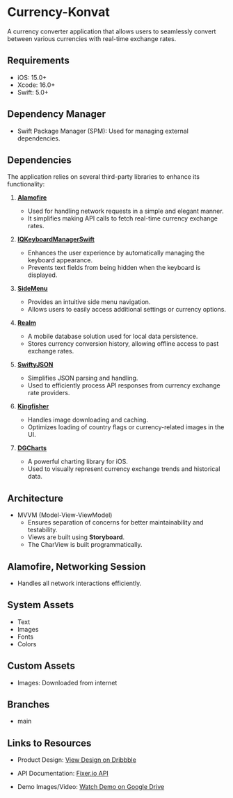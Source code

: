 # Currency-Konvat
A currency converter application that allows users to seamlessly convert between various currencies with real-time exchange rates.

## Requirements
- iOS: 15.0+
- Xcode: 16.0+
- Swift: 5.0+

## Dependency Manager
- Swift Package Manager (SPM): Used for managing external dependencies.

## Dependencies
The application relies on several third-party libraries to enhance its functionality:

1. **[Alamofire](https://github.com/Alamofire/Alamofire)**  
   - Used for handling network requests in a simple and elegant manner.
   - It simplifies making API calls to fetch real-time currency exchange rates.

2. **[IQKeyboardManagerSwift](https://github.com/hackiftekhar/IQKeyboardManager)**  
   - Enhances the user experience by automatically managing the keyboard appearance.
   - Prevents text fields from being hidden when the keyboard is displayed.

3. **[SideMenu](https://github.com/jonkykong/SideMenu)**  
   - Provides an intuitive side menu navigation.
   - Allows users to easily access additional settings or currency options.

4. **[Realm](https://github.com/realm/realm-swift)**  
   - A mobile database solution used for local data persistence.
   - Stores currency conversion history, allowing offline access to past exchange rates.

5. **[SwiftyJSON](https://github.com/SwiftyJSON/SwiftyJSON)**  
   - Simplifies JSON parsing and handling.
   - Used to efficiently process API responses from currency exchange rate providers.

6. **[Kingfisher](https://github.com/onevcat/Kingfisher)**  
   - Handles image downloading and caching.
   - Optimizes loading of country flags or currency-related images in the UI.

7. **[DGCharts](https://github.com/danielgindi/Charts)**  
   - A powerful charting library for iOS.
   - Used to visually represent currency exchange trends and historical data.

## Architecture
- MVVM (Model-View-ViewModel)  
   - Ensures separation of concerns for better maintainability and testability.
   - Views are built using **Storyboard**.
   - The CharView is built programmatically.

## Alamofire, Networking Session 
- Handles all network interactions efficiently.

## System Assets
- Text
- Images
- Fonts
- Colors

## Custom Assets
- Images: Downloaded from internet

## Branches
- main

## Links to Resources
- Product Design: [View Design on Dribbble](https://dribbble.com/shots/6647815-Calculator/attachments/6647815-Calculator?mode=media)

- API Documentation: [Fixer.io API](https://fixer.io)

- Demo Images/Video: [Watch Demo on Google Drive](https://drive.google.com/drive/folders/1yZNhN3pcvhbWqpM7wSA2ivKX1wvELogS?usp=share_link)
